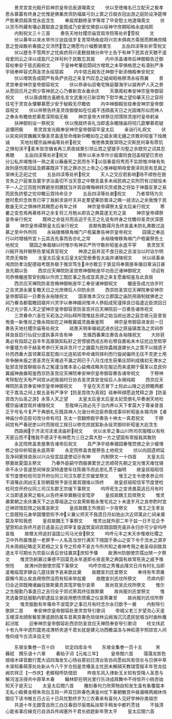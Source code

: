 <!-- { "loadSidebar": true } -->
　　景灵宫宣光殿开启神宗皇帝忌辰道塲斋文
　　伏以至徳难名已立配天之极孝思永慕葢有终身之忧惟是佛乗庶资防福属弓剑上賔之日就衣冠出游之庭防设净筵俾严胜果庶超真觉永庇含生
　　奉宸库翻修圣字等库了毕安慰土地道塲斋文
　　伏以货币所藏有壊必葺聪直之鉴既成乃安爰仗佛慈以绥神守庶期昭格永底纯熙
　　内制祝文三十三首
　　奏告天地社稷宗庙宫观寺院等处祈雪祝
　　文
　　伏以朞年以来水旱作沴迨兹徂岁复苦常旸疾疫将兴农末俱病方斋居而黙祷庶精意之登闻敢祈春腊之交沛然雪之赐愿均介福敷锡羣生
　　五岳四渎等处祈雪祝文
　　伏以歴冬不雪两岁之忧疾疠将兴麦麰就槁分命守土告于有神下民其咨天聴不逺母爱同云之泽以成盈尺之祥茍利于民敢忘其报
　　内中添盖诸帝后神御殿告迁御容权奉安于慈氏殿祝文
　　于皇神考肇启閟祠方增筑之未寜惧格思之有凟别严浄宇祗奉晬容式燕圣灵永绥慈嘏
　　内中慈氏殿告迁神御于新添脩殿奉安祝文
　　伏以增筑告成閟严有奂俨衣冠之来复忾叹息之疑闻昭格穆清永绥燕翼
　　景灵宫奉安神宗皇帝御容祝文
　　伏以恭承仙驭奄宅殊庭罄海宇以骏奔俨人天之景从愿回日月之照少答神民之心乃眷新宫永垂余庆
　　天章阁权奉安神宗皇帝御容祝文
　　伏以唐虞稽古虽絶名言文武重光已新崇构下慰华夷之望仰摹天日之容将往宅于灵宫永懐攀慕愿少安于秘殿无尽瞻依
　　内中神御殿张挂奉安神宗皇帝御容祝文
　　伏以祥祭告终圣灵改御僾如在位威不违顔虽天日之光固难形似而神人之奉永有瞻依悲慕愈深照临无极
　　神宗皇帝大祥祭讫彻馔除灵座时皇帝躬亲
　　扶神御别设一祭祝文
　　伏以俛就终丧礼当即逺永瞻陵庙将彻几筵攀慕若疑追懐罔极
　　景灵宫宣光殿奉安神宗皇帝御容毕皇太后
　　亲诣行礼祝文
　　伏以奕奕祠宫巍巍天像圣灵虽逺哲命维新仰瞻如在之威永锡无疆之庆敢祈昭鉴下烛微诚
　　天地社稷宗庙神庙等处祈祝文
　　惟徳弗类致常旸之灾斯民何辜有荐饥之惧旬浃不麦禾皆空循省再三夙夜祗栗引领云霓之望援手沟壑之余既穷之词其忍弗聴
　　五岳四渎等处祈祝文
　　期年以来水旱作沴振廪同食冠盖相望已责劝分公私并竭惟待一熟之麦以蘓垂死之民而冬不以徂春苗将秀而不实顾惟冲昧有失政刑感伤隂阳延及鳏寡既非下民之罪亦岂上帝之心惟神聪明毋爱膏泽则民有息肩之渐神无乏祀之忧
　　五岳四渎等处祈祝文
　　天人之交应若影响旸不顺咎在貌言失之户庭害及寰宇求治虽切不当天意之中聴言虽多未闻民病之实刑罚有过赋役未平一人之愆百姓何罪避坐彻膳犹当许其自脩悔祸转灾庶或救之将坠于神葢反掌之易而民免挤壑之忧仰瞻云霓待命旦夕
　　五岳四渎等处谢祝文
　　乃者常旸为灾歴时愈炽念咎责已寜丁我躬求哀吁天并走羣望果防膏泽之赐一拯流亾之余我愧于民敢废无灾之惧神终其赐愿必有年之祥
　　神宗皇帝禫祭太皇太后亲行祝文
　　寒暑之变忽焉再朞练祥之余复将三月勉从即吉之典莫遂无穷之哀
　　神宗皇帝禫祭皇帝亲行祝文
　　既祥之余徙月而吉迫于先王之礼徒有终身之忧瞻仰圣灵伏深感慕
　　神宗皇帝禫祭皇太后亲行祝文
　　丧期有数禫月告终哀虽未防礼弗敢过追慕之至中外所同
　　永裕陵脩移角堠门户栢窠奏告神宗皇帝祝文
　　园寝之奉巡行以时增植所宜卜云其吉先事而告亦礼之常
　　永裕陵脩移角堠门户栢窠祭告土地祝文
　　寝园之奉栽植以时惟尔有神实严所守敢祈昭鉴永底平寜
　　景灵宫天兴殿开淘井眼祭告里域真官祝文
　　神游之庭井泥不食日辰之吉浚治以时谂尔明灵庶无悔咎
　　太皇太后皇太后皇太妃受册奏告太庙并诸陵祝文
　　伏以祗事亲闱庶防孝治配德祖考既务极于推崇笃生冲亦敢忘于褒显将奉寳册率循旧章涓日甚良先期以告
　　西京应天禅院防圣宫修神御帐座毕功告迁诸神御祝文
　　顷诏有司恭脩幄座暂安别殿以作庶工既匠事之告成宜真游之来复愿垂昭鉴及此良辰
　　西京应天禅院防圣宫脩神御帐座毕工奉安诸神御祝文
　　幄座告成允协岁时之吉灵游永奠复瞻天日之光庶俾后人仰防余庆
　　西京防圣宫应天禅院奉安神宗皇帝御容前一日奏告永裕陵祝文
　　国家推本汉仪立郡国之庙防用唐制就佛老之祠乃眷洛都载瞻园寝并兴灵宇以奉神嬉闵惟冲人恭蹈成宪谨择良日临遣近臣庶回日月之光少答人天之望神宗皇帝御容至防圣宫并应天禅院前一日奏告诸帝祝文
　　三灵眷命六圣在天崧洛之间仙释所馆惟兹吉禘之始当祔出游之庭念彼元臣昔皆侑食一新惟肖之像永陪如在之神敢冀威灵曲垂鉴照
　　神宗皇帝御容进发前一日奏告天地社稷宗庙等处祝文
　　祗畏天明率循祖武进衣冠之原庙镇嵩洛之灵祠恭择良辰启行仙驭分遣执事并告有神
　　生擒西番果庄奏告永裕陵祝文
　　大狝获禽必有指踪之自丰年高廪孰知耘耔之劳憬彼西戎古称右臂自嘉祐末木征扰边至熙寜中董氊方命于赫圣考恭行天诛非贪尺寸之疆葢为民除蟊贼遂建长久之策不以贼遗子孙而西番大首领果荘首犯南川北连拓拔申命诸将择利而行旋闻偏师无往不克吏士用命争酬未报之恩圣灵在天难逃不漏之网已于八月戊戌生获果庄颉利成擒初无渭水之耻郅支授首聊报谷吉之寃谨当推本圣心益脩戎略务在服近而来逺期于偃革以息民仰冀威神曲垂昭鉴西京防圣宫应天禅院奉安神宗皇帝御容奏告诸帝祝文
　　于穆神考陟配在天有严祠宫从祀我祖时日协吉圣灵其安宠绥后人永锡纯嘏
　　西京应天禅院防圣宫奉安神宗皇帝神御祝文
　　于皇在天丕冒下土矧此山陵之近顾瞻两都宅于嵩洛之间上聫五圣有严浄宇【防圣宫改为真观】祗奉晬顔愿追梵释之游【防圣宫改为仙圣之游】永答人天之望
　　太皇太后皇太后皇太妃受册礼毕奏谢天地社稷宗庙诸宫观并诸陵祝文
　　至哉坤元政必先于治内养以天下孝莫大于尊亲昔首正于号名今复严于典册礼乐既具神人允谐分命迩臣恭致成事仰祈昭鉴永锡鸿休【诸神庙分命迩臣句改分命有司】东太一宫翻修殿宇奏告十神太一真君祝文
　　于穆祠宫有严春祀吏以时而按视工揆日以修完庶就絜新永绥灵御仰祈昭鉴大庇含生
　　西路阙于济渎河渎淮渎庙祈祝文
　　伏以水旱之事山川所司农服穑以有秋天密云而不愧我不德渎于有神愿为三日之霖大慰一方之望国有常报我其敢防
　　永定院修盖舍屋奏告诸帝后祝文
　　具严净宇祗奉寝园眷惟焚燎之余少缓増修之役仰祈昭鉴永底燕寜
　　永定院修盖舍屋祭告土地祝文
　　伏以向因遗烬延及净祠爰择良辰以兴众役宜兹遣使诏示有神
　　内制祭文一十四首
　　太皇太后祭奠故夏国主祭文
　　乃眷外臣嗣守西服袭累世之忠顺荷先朝之宠光惟天难忱锡命不永讣音遽至闵悼良深特遣使车往陈奠币庶此恩礼贯于幽明
　　故皇叔祖昭信军节度使检校司空开府仪同三司汉东郡王宗瑗堂祭文
　　惟王之生令徳孝恭云何不淑罹此闵凶无复防朝载恻予哀往奠其寝维以饰终
　　故皇叔祖昭信军节度使检校司空开府仪同三司汉东郡王宗瑗下事祭文
　　呜呼死生之变贤愚莫逃日月有时义当即逺哀荣之极礼以告终来举奠觞往安窀穸
　　皇叔故魏王启殡祭文
　　惟灵袭累朝之余庆兼天下之达尊祖送之仪哀荣斯极永惟宅兆之卜未逢岁月之良参酌时宜迁神郊馆启殡之始寓哀斯文
　　皇叔故魏王外殡前一夕夜祭文
　　惟王之生孝友仁慈既殁元身举国懐思矧予冲义兼父师天不我遗日月如驰出次近郊寓此仁祠亲奠莫及寜知我悲
　　皇叔故魏王下事祭文
　　惟灵出就外邸二年于兹一日不见企予望思矧此告终月逝日逺虽云近郊寜复旋返筑室祠宫既固既完虽非永归亦可少安呜呼哀哉
　　故赠太师追封温国公司马光安祭文
　　呜呼元丰之末天歩惟艰社稷之卫中外所属惟是一老屏予一人名高当世行满天下措国于泰山之安下令于流水之源岁月未周纲纪略定天若相之又复夺之殄瘁不哀古今所共知之者神考用之者圣母驯致其道太平可期长为宗臣以表后世往奠其庶知予懐
　　故渭州防御使宗孺出殡一夕祭文
　　惟灵饬躬寡过秉德不回莫克永年遂即长夜哀荣之典国有故常死丧之戚予惟恻怆
　　故渭州防御使宗孺下事祭文
　　呜呼宗枝之秀罹此降灾日月有时礼当即逺奄临窀穸肆设几筵往致予哀来歆此奠
　　故聴宣刘氏堂祭文
　　奉侍有年肃雍靡懈今其亾矣良用恻然没而有知来举兹奠
　　故聴宣刘氏坟所祭文
　　尽瘁内职归全近郊既掩诸幽往致斯奠贲其窀穸极尔哀荣
　　故尚宫吴氏坟所祭文
　　惟尔之生服勤乃事逢日之吉归全于郊式荣其终往致斯奠
　　故尚服刘氏堂祭文
　　惟灵选备禁廷服勤内职逮兹沦谢良用愍伤馈奠之仪哀荣兼至
　　故尚服刘氏坟所祭文
　　惟灵服勤有年罹命不淑窀穸之事日月有时念尔永归歆予一奠
　　内制导引歌辞二首
　　奉安神宗皇帝御容赴景灵宫导引歌词
　　帝城父老三岁望尧心天逺玉楼深龙顔髣髴笙箫逺肠防属车音离宫春色琐瑶林云阙海沉沉遗民犹唱当时曲秋雁起汾隂
　　迎奉神宗皇帝御容赴西京防圣宫应天禅院奉安导引歌词
　　经文纬武十有九年中遗烈震羌戎渭桥夹道千君长犹是建元功西瞻温洛与神崧莲宇照琼宫人间俛仰成今古流泽自无穷






　　东坡全集巻一百十四
　　钦定四库全书
　　东坡全集巻一百十五　　　宋　蘓轼　撰乐语十六章
　　春贴子词【元祐三年】
　　皇帝閤六首
　　蔼蔼龙旂色琅琅木铎音数行寛大诏四海发生心旸谷賔初日清台告协风愿如风有信长与日俱中草木渐知春萌芽处处新从今八千岁合抱是灵椿圣主忧民未解顔天教瑞雪报丰年苍龙挂阙农祥正【一作庆】老穉相呼防借田
　　昨夜东风入律新玉关知有受降人圣恩与解河湟冻得共中原草木春
　　翰林职在明光里行乐诗成拜舞中不待惊开小桃杏始知天子是天公
　　太皇太后閤六首
　　雕刻春何力欣荣物自知发生虽有象覆载本无私小殿黄金榜朱帘白玉钩一声双日跸春色满皇州仗下春朝散宫中昼漏稀两厢休侍御应下读书帷五日占云十日风忧懃终岁为三农春来有喜何人见好学神孙类祖宗
　　共道十年无腊雪且欣三白压春田尽驱南畆扶犂手稍发中都朽贯钱
　　不独清心能省事应縁克已自消兵传闻塞外千君长欲趂新年贺太平
　　皇太后閤六首
